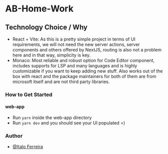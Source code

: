 # AB-Home-Work

## Technology Choice / Why

- React + Vite: As this is a pretty simple project in terms of UI requirements, we will not need the new server actions, server components and others offered by NextJS, routing is also not a problem here and in that way, simplicity is key.
- Monaco: Most reliable and robust option for Code Editor component, includes supports for LSP and many languages and is highly customizable if you want to keep adding new stuff. Also works out of the box with react and the package maintainers for both of them are from microsoft itself and are not third party libraries.

### How to Get Started

#### web-app

- Run `yarn` inside the web-app directory
- Run `yarn dev` and you should see your UI populated =)

### Author

- [@Italo Ferreira](https://www.github.com/italofd)
